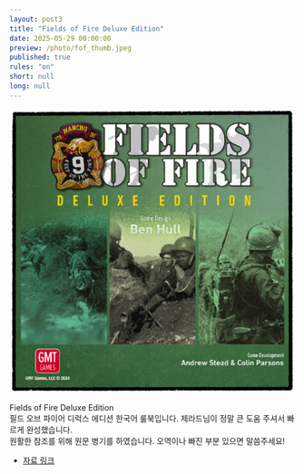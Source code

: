 ```yaml
---
layout: post3
title: "Fields of Fire Deluxe Edition"
date: 2025-05-29 00:00:00
preview: /photo/fof_thumb.jpeg
published: true
rules: "on"
short: null
long: null
---
```


<img src="/photo/fof_thumb.jpeg" width="1000">

Fields of Fire Deluxe Edition
<br>
필드 오브 파이어 디럭스 에디션 한국어 룰북입니다.
제라드님이 정말 큰 도움 주셔서 빠르게 완성했습니다.
<br>
원활한 참조를 위해 원문 병기를 하였습니다.
오역이나 빠진 부분 있으면 말씀주세요!


- [자료 링크](/photo/[KOR]field_of_fire_deluxe_v1.1.pdf)


